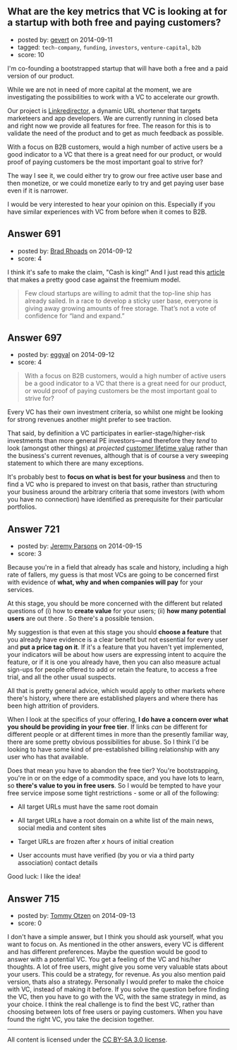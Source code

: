 ## What are the key metrics that VC is looking at for a startup with both free and paying customers?

- posted by: [gevert](https://stackexchange.com/users/2356821/gevert) on 2014-09-11
- tagged: `tech-company`, `funding`, `investors`, `venture-capital`, `b2b`
- score: 10

I'm co-founding a bootstrapped startup that will have both a free and a paid version of our product.

While we are not in need of more capital at the moment, we are investigating the possibilities to work with a VC to accelerate our growth.

Our project is <a href="https://linkredirector.com">Linkredirector</a>, a dynamic URL shortener that targets marketeers and app developers. We are currently running in closed beta and right now we provide all features for free. The reason for this is to validate the need of the product and to get as much feedback as possible.

With a focus on B2B customers, would a high number of active users be a good indicator to a VC that there is a great need for our product, or would proof of paying customers be the most important goal to strive for?

The way I see it, we could either try to grow our free active user base and then monetize, or we could monetize early to try and get paying user base even if it is narrower.

I would be very interested to hear your opinion on this. Especially if you have similar experiences with VC from before when it comes to B2B.


## Answer 691

- posted by: [Brad Rhoads](https://stackexchange.com/users/42121/brad-rhoads) on 2014-09-12
- score: 4

<p>I think it's safe to make the claim, "Cash is king!" And I just read this <a href="http://venturebeat.com/2014/09/10/its-the-end-of-the-road-for-freemium-cloud-services/">article</a> that makes a pretty good case against the freemium model. </p>

<blockquote>
  <p>Few cloud startups are willing to admit that the top-line ship has
  already sailed. In a race to develop a sticky user base, everyone is
  giving away growing amounts of free storage. That’s not a vote of
  confidence for “land and expand.”</p>
</blockquote>



## Answer 697

- posted by: [eggyal](https://stackexchange.com/users/310184/eggyal) on 2014-09-12
- score: 4

> With a focus on B2B customers, would a high number of active users be a good indicator to a VC that there is a great need for our product, or would proof of paying customers be the most important goal to strive for?

Every VC has their own investment criteria, so whilst one might be looking for strong revenues another might prefer to see traction.

That said, by definition a VC participates in earlier-stage/higher-risk investments than more general PE investors&mdash;and therefore they *tend* to look (amongst other things) at *projected* [customer lifetime value](http://en.wikipedia.org/wiki/Customer_lifetime_value) rather than the business's current revenues, although that is of course a very sweeping statement to which there are many exceptions.

It's probably best to **focus on what is best for your business** and then to find a VC who is prepared to invest on that basis, rather than structuring your business around the arbitrary criteria that some investors (with whom you have no connection) have identified as prerequisite for their particular portfolios.


## Answer 721

- posted by: [Jeremy Parsons](https://stackexchange.com/users/497810/jeremy-parsons) on 2014-09-15
- score: 3

Because you're in a field that already has scale and history, including a high rate of fallers, my guess is that most VCs are going to be concerned first with evidence of **what, why and when companies will pay** for your services.

At this stage, you should be more concerned with the different but related questions of (i) how to **create value** for your users; (ii) **how many potential users** are out there . So there's a possible tension.

My suggestion is that even at this stage you should **choose a feature** that you already have evidence is a clear benefit but not essential for every user and **put a price tag on it**. If it's a feature that you haven't yet implemented, your indicators will be about how users are expressing intent to acquire the feature, or if it is one you already have, then you can also measure actual sign-ups for people offered to add or retain the feature, to access a free trial, and all the other usual suspects.

All that is pretty general advice, which would apply to other markets where there's history, where there are established players and where there has been high attrition of providers.

When I look at the specifics of your offering, **I do have a concern over what you should be providing in your free tier**. If links *can* be different for different people or at different times in more than the presently familiar way, there are some pretty obvious possibilities for abuse. So I think I'd be looking to have some kind of pre-established billing relationship with any user who has that available.

Does that mean you have to abandon the free tier? You're bootstrapping, you're in or on the edge of a commodity space, and you have lots to learn, so **there's value to you in free users**. So I would be tempted to have your free service impose some tight restrictions - some or all of the following:

* All target URLs must have the same root domain

* All target URLs have a root domain on a white list of the main news, social media and content sites 

* Target URLs are frozen after *x* hours of initial creation

* User accounts must have verified (by you or via a third party association) contact details

Good luck: I like the idea!


## Answer 715

- posted by: [Tommy Otzen](https://stackexchange.com/users/4026382/tommy-otzen) on 2014-09-13
- score: 0

I don't have a simple answer, but I think you should ask yourself, what you want to focus on. As mentioned in the other answers, every VC is different and has different preferences. Maybe the question would be good to answer with a potential VC. You get a feeling of the VC and his/her thoughts. A lot of free users, might give you some very valuable stats about your users. This could be a strategy, for revenue. As you also mention paid version, thats also a strategy. Personally I would prefer to make the choice with VC, instead of making it before. If you solve the question before finding the VC, then you have to go with the VC, with the same strategy in mind, as your choice. I think the real challenge is to find the best VC, rather than choosing between lots of free users or paying customers. When you have found the right VC, you take the decision together.



---

All content is licensed under the [CC BY-SA 3.0 license](https://creativecommons.org/licenses/by-sa/3.0/).
